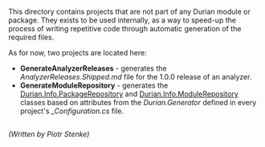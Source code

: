 This directory contains projects that are not part of any Durian module or package. They exists to be used internally, as a way to speed-up the process of writing repetitive code through automatic generation of the required files. 

 As for now, two projects are located here:
 - **GenerateAnalyzerReleases** - generates the *AnalyzerReleases.Shipped.md* file for the 1.0.0 release of an analyzer.
 - **GenerateModuleRepository** - generates the [Durian.Info.PackageRepository](../src/Durian.Core/.generated/PackageRepository.cs) and [Durian.Info.ModuleRepository](../src/Durian.Core/.generated/ModuleRepository.cs) classes based on attributes from the *Durian.Generator* defined in every project's *_Configuration.cs* file.
##

*\(Written by Piotr Stenke\)*